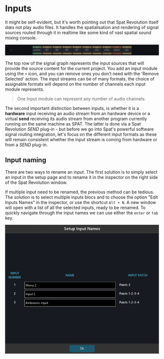 # Inputs

It might be self-evident, but it's worth pointing out that Spat Revolution itself dœs not play audio files. It handles the spatialisation and rendering of signal sources routed through it in realtime like some kind of vast spatial sound mixing console.

![](include/SpatRevolution_UserGuide_-080.jpg)

The top row of the signal graph represents the input sources that will provide the source content for the current project. You add an input module using the <code>+</code> icon, and you can remove ones you don't need with the 'Remove Selected' action. The input streams can be of many formats, the choice of assignable formats will depend on the number of channels each input module represents.

> One Input module can represent any number of audio channels.

The second important distinction between inputs, is whether it is a **hardware** input receiving an audio stream from an hardware device or a virtual **send** receiving its audio stream from another program currently running on the same machine as SPAT. The latter is done via a Spat Revolution _SEND_ plug-in - but before we go into Spat's powerful software signal routing integration, let's focus on the different input formats as these will remain consistent whether the input stream is coming from hardware or from a _SEND_ plug-in.

## Input naming

There are two ways to rename an input. The first solution is to simply select an input in the setup page and to rename it in the inspector on the right side of the Spat Revolution window.

If multiple input need to be renamed, the previous method can be tedious. The solution is to select multiple inputs blocs and to choose the option "Edit Inputs Names" in the inspector, or use the shortcut <code>Alt + N</code>. A new window will open with a list of all the selected inputs, ready to be renamed. To quickly navigate through the input names we can use either the <code>enter</code> or <code>tab</code> key.

![](include/SpatRevolution_InputNames.png)
